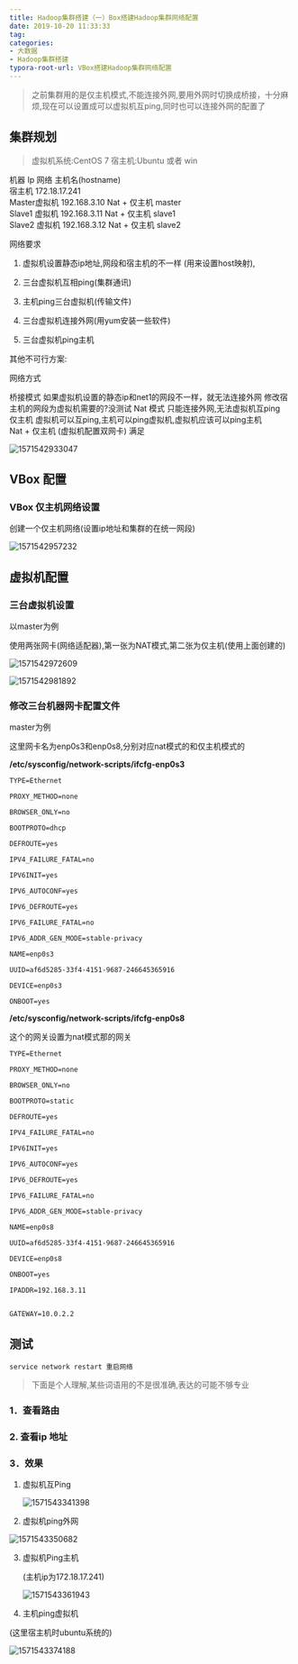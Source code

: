 ```yaml
---
title: Hadoop集群搭建（一）Box搭建Hadoop集群网络配置
date: 2019-10-20 11:33:33
tag:
categories:
- 大数据
- Hadoop集群搭建
typora-root-url: VBox搭建Hadoop集群网络配置
---
```


> 之前集群用的是仅主机模式,不能连接外网,要用外网时切换成桥接，十分麻烦,现在可以设置成可以虚拟机互ping,同时也可以连接外网的配置了

## 集群规划
>虚拟机系统:CentOS 7
宿主机:Ubuntu 或者 win

机器	Ip	网络	主机名(hostname)	
宿主机	172.18.17.241			
Master虚拟机	192.168.3.10	Nat + 仅主机	master	
Slave1 虚拟机	192.168.3.11	Nat + 仅主机	slave1	
Slave2 虚拟机	192.168.3.12	Nat + 仅主机	slave2	

网络要求
1. 虚拟机设置静态ip地址,网段和宿主机的不一样 (用来设置host映射),

2. 三台虚拟机互相ping(集群通讯)

3. 主机ping三台虚拟机(传输文件)

4. 三台虚拟机连接外网(用yum安装一些软件)

5. 三台虚拟机ping主机

   <!-- more -->

其他不可行方案:

网络方式	

桥接模式	如果虚拟机设置的静态ip和net1的网段不一样，就无法连接外网
修改宿主机的网段为虚拟机需要的?没测试	
Nat 模式	只能连接外网,无法虚拟机互ping	
仅主机	虚拟机可以互ping,主机可以ping虚拟机,虚拟机应该可以ping主机	
Nat + 仅主机 (虚拟机配置双网卡)	满足	

![1571542933047](1571542933047.png)

## VBox 配置

### VBox 仅主机网络设置

创建一个仅主机网络(设置ip地址和集群的在统一网段)

![1571542957232](1571542957232.png)

## 虚拟机配置

### 三台虚拟机设置

以master为例

使用两张网卡(网络适配器),第一张为NAT模式,第二张为仅主机(使用上面创建的)

![1571542972609](1571542972609.png)

![1571542981892](1571542981892.png)

### 修改三台机器网卡配置文件 

master为例

这里网卡名为enp0s3和enp0s8,分别对应nat模式的和仅主机模式的

 

**/etc/sysconfig/network-scripts/ifcfg-enp0s3**


```
TYPE=Ethernet

PROXY_METHOD=none

BROWSER_ONLY=no

BOOTPROTO=dhcp

DEFROUTE=yes

IPV4_FAILURE_FATAL=no

IPV6INIT=yes

IPV6_AUTOCONF=yes

IPV6_DEFROUTE=yes

IPV6_FAILURE_FATAL=no

IPV6_ADDR_GEN_MODE=stable-privacy

NAME=enp0s3

UUID=af6d5285-33f4-4151-9687-246645365916

DEVICE=enp0s3

ONBOOT=yes
```


**/etc/sysconfig/network-scripts/ifcfg-enp0s8**

这个的网关设置为nat模式那的网关


```
TYPE=Ethernet

PROXY_METHOD=none

BROWSER_ONLY=no

BOOTPROTO=static

DEFROUTE=yes

IPV4_FAILURE_FATAL=no

IPV6INIT=yes

IPV6_AUTOCONF=yes

IPV6_DEFROUTE=yes

IPV6_FAILURE_FATAL=no

IPV6_ADDR_GEN_MODE=stable-privacy

NAME=enp0s8

UUID=af6d5285-33f4-4151-9687-246645365916

DEVICE=enp0s8

ONBOOT=yes

IPADDR=192.168.3.11


GATEWAY=10.0.2.2
```

## 



## 测试

`service network restart 重启网络`

> 下面是个人理解,某些词语用的不是很准确,表达的可能不够专业

### 1．查看路由

### 2. 查看ip 地址

###  3．效果

1. 虚拟机互Ping

   ![1571543341398](1571543341398.png)

2.  虚拟机ping外网

   ![1571543350682](1571543350682.png)

3. 虚拟机Ping主机

   (主机ip为172.18.17.241)

   ![1571543361943](1571543361943.png)

4.  主机ping虚拟机

   (这里宿主机时ubuntu系统的)

![1571543374188](1571543374188.png)



